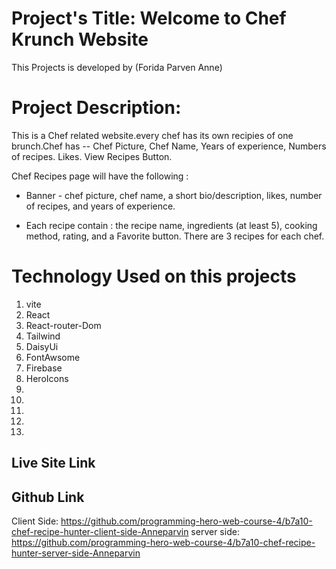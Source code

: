 
# Project's Title: Welcome to Chef Krunch Website
This Projects is developed by (Forida Parven Anne)

# Project Description: 
This is a Chef related website.every chef has its own recipies of one brunch.Chef has --
Chef Picture,
Chef Name,
Years of experience,
Numbers of recipes.
Likes.
View Recipes Button.

Chef Recipes page will have the following :

* Banner - chef picture, chef name, a short bio/description, likes, number of recipes, and years of experience.

* Each recipe contain : the recipe name, ingredients (at least 5), cooking method, rating, and a Favorite button. There are 3 recipes for each chef. 


# Technology Used on this projects
1. vite
2. React
3. React-router-Dom
4. Tailwind
5. DaisyUi 
7. FontAwsome
8. Firebase
9. HeroIcons
10. 
11. 
12. 
13. 
14. 


## Live Site Link



## Github Link
Client Side: https://github.com/programming-hero-web-course-4/b7a10-chef-recipe-hunter-client-side-Anneparvin
server side: https://github.com/programming-hero-web-course-4/b7a10-chef-recipe-hunter-server-side-Anneparvin